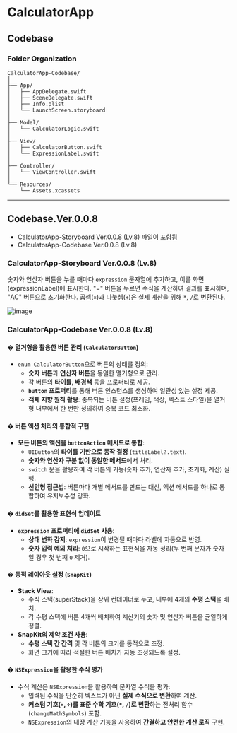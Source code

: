 # CalculatorApp
## Codebase
### Folder Organization
``` 
CalculatorApp-Codebase/
│
├── App/
│   ├── AppDelegate.swift
│   ├── SceneDelegate.swift
│   ├── Info.plist
│   └── LaunchScreen.storyboard
│
├── Model/
│   └── CalculatorLogic.swift
│
├── View/
│   ├── CalculatorButton.swift
│   └── ExpressionLabel.swift
│
├── Controller/
│   └── ViewController.swift
│
└── Resources/
    └── Assets.xcassets
```

---

## Codebase.Ver.0.0.8
- CalculatorApp-Storyboard Ver.0.0.8 (Lv.8) 파일이 포함됨
- CalculatorApp-Codebase Ver.0.0.8 (Lv.8)

### CalculatorApp-Storyboard Ver.0.0.8 (Lv.8)
숫자와 연산자 버튼을 누를 때마다 `expression` 문자열에 추가하고, 이를 화면(expressionLabel)에 표시한다.
"=" 버튼을 누르면 수식을 계산하여 결과를 표시하며, "AC" 버튼으로 초기화한다. 
곱셈(`×`)과 나눗셈(`÷`)은 실제 계산을 위해 `*`, `/`로 변환된다.

![image](https://github.com/user-attachments/assets/4c6fba3c-4cf3-40c5-983f-ae5cfc953c04)

### CalculatorApp-Codebase Ver.0.0.8 (Lv.8)

#### �️ **열거형을 활용한 버튼 관리 (`CalculatorButton`)**
- `enum CalculatorButton`으로 버튼의 상태를 정의:
  - **숫자 버튼**과 **연산자 버튼**을 동일한 열거형으로 관리.
  - 각 버튼의 **타이틀, 배경색** 등을 프로퍼티로 제공.
  - **`button` 프로퍼티**를 통해 버튼 인스턴스를 생성하여 일관성 있는 설정 제공.
  - **객체 지향 원칙 활용**: 중복되는 버튼 설정(프레임, 색상, 텍스트 스타일)을 열거형 내부에서 한 번만 정의하여 중복 코드 최소화.

#### � **버튼 액션 처리의 통합적 구현**
- **모든 버튼의 액션을 `buttonAction` 메서드로 통합**:
  - `UIButton`의 **타이틀 기반으로 동작 결정** (`titleLabel?.text`).
  - **숫자와 연산자 구분 없이 동일한 메서드**에서 처리.
  - `switch` 문을 활용하여 각 버튼의 기능(숫자 추가, 연산자 추가, 초기화, 계산) 실행.
  - **선언형 접근법**: 버튼마다 개별 메서드를 만드는 대신, 액션 메서드를 하나로 통합하여 유지보수성 강화.

#### �️ **`didSet`를 활용한 표현식 업데이트**
- **`expression` 프로퍼티에 `didSet` 사용**:
  - **상태 변화 감지**: `expression`이 변경될 때마다 라벨에 자동으로 반영.
  - **숫자 입력 예외 처리**: `0`으로 시작하는 표현식을 자동 정리(두 번째 문자가 숫자일 경우 첫 번째 `0` 제거).

#### � **동적 레이아웃 설정 (`SnapKit`)**
- **Stack View**:
  - 수직 스택(superStack)을 상위 컨테이너로 두고, 내부에 4개의 **수평 스택**을 배치.
  - 각 수평 스택에 버튼 4개씩 배치하여 계산기의 숫자 및 연산자 버튼을 균일하게 정렬.
- **SnapKit의 제약 조건 사용**:
  - **수평 스택 간 간격** 및 각 버튼의 크기를 동적으로 조정.
  - 화면 크기에 따라 적절한 버튼 배치가 자동 조정되도록 설정.

#### � **`NSExpression`을 활용한 수식 평가**
- 수식 계산은 `NSExpression`을 활용하여 문자열 수식을 평가:
  - 입력된 수식을 단순히 텍스트가 아닌 **실제 수식으로 변환**하여 계산.
  - **커스텀 기호(`×`, `÷`)를 표준 수학 기호(`*`, `/`)로 변환**하는 전처리 함수(`changeMathSymbols`) 포함.
  - `NSExpression`의 내장 계산 기능을 사용하여 **간결하고 안전한 계산 로직** 구현.
